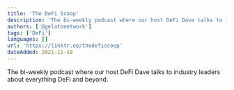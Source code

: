 ```yaml
---
title: 'The DeFi Scoop'
description: 'The bi-weekly podcast where our host DeFi Dave talks to industry leaders about everything DeFi and beyond.'
authors: ['@gelatonetwork']
tags: ['DeFi']
languages: []
url: 'https://linktr.ee/thedefiscoop'
dateAdded: 2021-11-18
---
```


The bi-weekly podcast where our host DeFi Dave talks to industry leaders about everything DeFi and beyond.